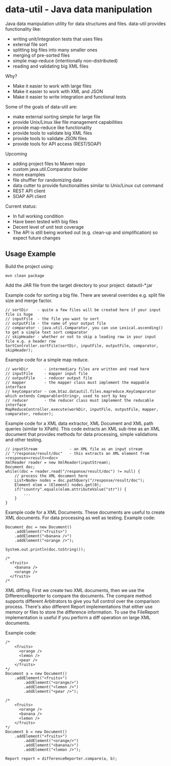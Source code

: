 # data-util - Java data manipulation

Java data manipulation utility for data structures and files. data-util provides functionality like:
- writing unit/integration tests that uses files
- external file sort
- splitting big files into many smaller ones
- merging of pre-sorted files
- simple map-reduce (intentionally non-distributed)
- reading and validating big XML files

Why?
- Make it easier to work with large files
- Make it easier to work with XML and JSON
- Make it easier to write integration and functional tests

Some of the goals of data-util are:
- make external sorting simple for large file
- provide Unix/Linux like file management capabilities
- provide map-reduce like functionality
- provide tools to validate big XML files
- provide tools to validate JSON  files
- provide tools for API access (REST/SOAP)

Upcoming
- adding project files to Maven repo
- custom java.util.Comparator builder
- more examples
- file shuffler for randomizing data
- data cutter to provide functionalities similar to Unix/Linux cut command
- REST API client
- SOAP API client

Current status:
- In full working condition
- Have been tested with big files
- Decent level of unit test coverage
- The API is still being worked out (e.g. clean-up and simplification) so expect future changes

## Usage Example

Build the project using:
```
mvn clean package
```

Add the JAR file from the target directory to your project: datautil-*.jar

Example code for sorting a big file. There are several overrides e.g. split file size and merge factor.

```
// sortDir    - quite a few files will be created here if your input file is huge
// inputFile  - the file you want to sort
// outputFile - the name of your output file
// comparator - java.util.Comparator, you can use Lexical.ascending() to get a simple text sort comparator
// skipHeader - whether or not to skip a leading row in your input file e.g. a header row
SortController.sortFile(sortDir, inputFile, outputFile, comparator, skipHeader);
```

Example code for a simple map reduce.

```
// workDir       - intermediary files are written and read here
// inputFile     - mapper input file
// outputFile    - reducer output file
// mapper        - the mapper class must implement the mappable interface
// keyComparator - com.btaz.datautil.files.mapreduce.KeyComparator which extends Comparable<String>, used to sort by key
// reducer       - the reducer class must implement the reducable interface
MapReduceController.execute(workDir, inputFile, outputFile, mapper, comparator, reducer);
```

Example code for a XML data extractor, XML Document and XML path queries (similar to XPath). This code extracts an XML
sub-tree as an XML document that provides methods for data processing, simple validations and other testing.

```
// inputStream              - an XML file as an input stream
// "/response/result/doc"   - this extracts an XML element from <response><result><doc>
XmlReader reader = new XmlReader(inputStream);
Document doc;
while((doc = reader.read("/response/result/doc") != null) {
    // process the XML document here
    List<Node> nodes = doc.pathQuery("/response/result/doc");
    Element elem = (Element) nodes.get(0);
    if("country".equals(elem.attributeValue("str")) {
        ...
    }
}
```

Example code for a XML Documents. These documents are useful to create XML documents. For data processing as well as
testing. Example code:

```
Document doc = new Document()
    .addElement("<fruits>")
    .addElement("<banana />")
    .addElement("<orange />");

System.out.println(doc.toString());

/*
  <fruits>
    <banana />
    <orange />
  </fruits>
/*
```

XML diffing. First we create two XML documents, then we use the DifferenceReporter to compare the documents. The
compare method supports different Arbitrators to give you full control over the comparison process. There's also
different Report implementations that either use memory or files to store the difference information. To use the
FileReport implementation is useful if you perform a diff operation on large XML documents.

Example code:
```
/*
    <fruits>
      <orange />
      <lemon />
      <pear />
    </fruits>
*/
Document a = new Document()
	.addElement("<fruits>")
	    .addElement("<orange/>")
	    .addElement("<lemon />")
	    .addElement("<pear />");

/*
    <fruits>
      <orange />
      <banana />
      <lemon />
    </fruits>
*/
Document b = new Document()
	.addElement("<fruits>")
	    .addElement("<orange/>")
	    .addElement("<banana/>")
	    .addElement("<lemon />");

Report report = differenceReporter.compare(a, b);
```
